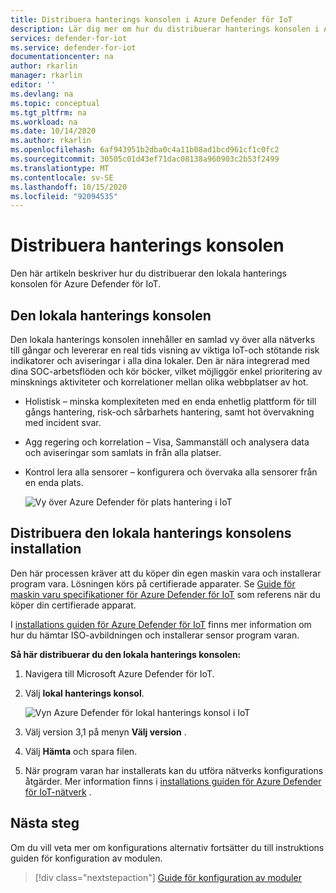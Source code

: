 ```yaml
---
title: Distribuera hanterings konsolen i Azure Defender för IoT
description: Lär dig mer om hur du distribuerar hanterings konsolen i Azure Defender för IoT.
services: defender-for-iot
ms.service: defender-for-iot
documentationcenter: na
author: rkarlin
manager: rkarlin
editor: ''
ms.devlang: na
ms.topic: conceptual
ms.tgt_pltfrm: na
ms.workload: na
ms.date: 10/14/2020
ms.author: rkarlin
ms.openlocfilehash: 6af943951b2dba0c4a11b08ad1bcd961cf1c0fc2
ms.sourcegitcommit: 30505c01d43ef71dac08138a960903c2b53f2499
ms.translationtype: MT
ms.contentlocale: sv-SE
ms.lasthandoff: 10/15/2020
ms.locfileid: "92094535"
---
```

# <a name="deploy-the-management-console"></a>Distribuera hanterings konsolen
Den här artikeln beskriver hur du distribuerar den lokala hanterings konsolen för Azure Defender för IoT.

## <a name="the-on-premises-management-console"></a>Den lokala hanterings konsolen

Den lokala hanterings konsolen innehåller en samlad vy över alla nätverks till gångar och levererar en real tids visning av viktiga IoT-och stötande risk indikatorer och aviseringar i alla dina lokaler. Den är nära integrerad med dina SOC-arbetsflöden och kör böcker, vilket möjliggör enkel prioritering av minsknings aktiviteter och korrelationer mellan olika webbplatser av hot.

- Holistisk – minska komplexiteten med en enda enhetlig plattform för till gångs hantering, risk-och sårbarhets hantering, samt hot övervakning med incident svar.

- Agg regering och korrelation – Visa, Sammanställ och analysera data och aviseringar som samlats in från alla platser.

- Kontrol lera alla sensorer – konfigurera och övervaka alla sensorer från en enda plats.

   ![Vy över Azure Defender för plats hantering i IoT](media/updates/image2.png)

## <a name="deploy-the-on-premises-management-console-appliance"></a>Distribuera den lokala hanterings konsolens installation

Den här processen kräver att du köper din egen maskin vara och installerar program vara. Lösningen körs på certifierade apparater. Se [Guide för maskin varu specifikationer för Azure Defender för IoT](https://aka.ms/AzureDefenderforIoTBareMetalAppliance) som referens när du köper din certifierade apparat.

I [installations guiden för Azure Defender för IoT](https://aka.ms/AzureDefenderforIoTInstallSensorISO) finns mer information om hur du hämtar ISO-avbildningen och installerar sensor program varan.

**Så här distribuerar du den lokala hanterings konsolen:**

1. Navigera till Microsoft Azure Defender för IoT.

2. Välj **lokal hanterings konsol**.

   ![Vyn Azure Defender för lokal hanterings konsol i IoT](media/updates/image15.png)

3. Välj version 3,1 på menyn **Välj version** .

4. Välj **Hämta** och spara filen.

5. När program varan har installerats kan du utföra nätverks konfigurations åtgärder. Mer information finns i [installations guiden för Azure Defender för IoT-nätverk](https://aka.ms/AzureDefenderForIoTNetworkSetup) .

## <a name="next-steps"></a>Nästa steg

Om du vill veta mer om konfigurations alternativ fortsätter du till instruktions guiden för konfiguration av modulen.
> [!div class="nextstepaction"]
> [Guide för konfiguration av moduler](./how-to-agent-configuration.md)
